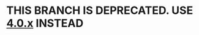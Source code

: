 # THIS BRANCH IS DEPRECATED. USE [4.0.x](https://github.com/GeoNode/geonode-mapstore-client/tree/4.0.x) INSTEAD
